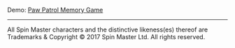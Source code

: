 Demo: <a href="https://pietatomasz.github.io/memory-game-paw-patrol/">Paw Patrol Memory Game</a><hr>
All Spin Master characters and the distinctive likeness(es) thereof are Trademarks & Copyright © 2017 Spin Master Ltd. All rights reserved.
